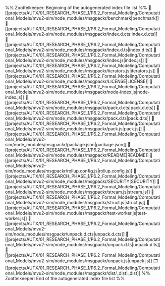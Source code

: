 %% Zoottelkeeper: Beginning of the autogenerated index file list  %%
📄 [[projects/AUTX/01_RESEARCH_PHASE_1/P6.2_Formal_Modeling/Computational_Models/mvu2-sim/node_modules/msgpackr/benchmark|benchmark]]
📄 [[projects/AUTX/01_RESEARCH_PHASE_1/P6.2_Formal_Modeling/Computational_Models/mvu2-sim/node_modules/msgpackr/index.d.cts|index.d.cts]]
📄 [[projects/AUTX/01_RESEARCH_PHASE_1/P6.2_Formal_Modeling/Computational_Models/mvu2-sim/node_modules/msgpackr/index.d.ts|index.d.ts]]
📄 [[projects/AUTX/01_RESEARCH_PHASE_1/P6.2_Formal_Modeling/Computational_Models/mvu2-sim/node_modules/msgpackr/index.js|index.js]]
📄 [[projects/AUTX/01_RESEARCH_PHASE_1/P6.2_Formal_Modeling/Computational_Models/mvu2-sim/node_modules/msgpackr/iterators.js|iterators.js]]
📄 [[projects/AUTX/01_RESEARCH_PHASE_1/P6.2_Formal_Modeling/Computational_Models/mvu2-sim/node_modules/msgpackr/LICENSE|LICENSE]]
📄 [[projects/AUTX/01_RESEARCH_PHASE_1/P6.2_Formal_Modeling/Computational_Models/mvu2-sim/node_modules/msgpackr/node-index.js|node-index.js]]
📄 [[projects/AUTX/01_RESEARCH_PHASE_1/P6.2_Formal_Modeling/Computational_Models/mvu2-sim/node_modules/msgpackr/pack.d.cts|pack.d.cts]]
📄 [[projects/AUTX/01_RESEARCH_PHASE_1/P6.2_Formal_Modeling/Computational_Models/mvu2-sim/node_modules/msgpackr/pack.d.ts|pack.d.ts]]
📄 [[projects/AUTX/01_RESEARCH_PHASE_1/P6.2_Formal_Modeling/Computational_Models/mvu2-sim/node_modules/msgpackr/pack.js|pack.js]]
📄 [[projects/AUTX/01_RESEARCH_PHASE_1/P6.2_Formal_Modeling/Computational_Models/mvu2-sim/node_modules/msgpackr/package.json|package.json]]
📄 [[projects/AUTX/01_RESEARCH_PHASE_1/P6.2_Formal_Modeling/Computational_Models/mvu2-sim/node_modules/msgpackr/README|README]]
📄 [[projects/AUTX/01_RESEARCH_PHASE_1/P6.2_Formal_Modeling/Computational_Models/mvu2-sim/node_modules/msgpackr/rollup.config.js|rollup.config.js]]
📄 [[projects/AUTX/01_RESEARCH_PHASE_1/P6.2_Formal_Modeling/Computational_Models/mvu2-sim/node_modules/msgpackr/SECURITY|SECURITY]]
📄 [[projects/AUTX/01_RESEARCH_PHASE_1/P6.2_Formal_Modeling/Computational_Models/mvu2-sim/node_modules/msgpackr/stream.js|stream.js]]
📄 [[projects/AUTX/01_RESEARCH_PHASE_1/P6.2_Formal_Modeling/Computational_Models/mvu2-sim/node_modules/msgpackr/struct.js|struct.js]]
📄 [[projects/AUTX/01_RESEARCH_PHASE_1/P6.2_Formal_Modeling/Computational_Models/mvu2-sim/node_modules/msgpackr/test-worker.js|test-worker.js]]
📄 [[projects/AUTX/01_RESEARCH_PHASE_1/P6.2_Formal_Modeling/Computational_Models/mvu2-sim/node_modules/msgpackr/unpack.d.cts|unpack.d.cts]]
📄 [[projects/AUTX/01_RESEARCH_PHASE_1/P6.2_Formal_Modeling/Computational_Models/mvu2-sim/node_modules/msgpackr/unpack.d.ts|unpack.d.ts]]
📄 [[projects/AUTX/01_RESEARCH_PHASE_1/P6.2_Formal_Modeling/Computational_Models/mvu2-sim/node_modules/msgpackr/unpack.js|unpack.js]]
🗂️ [[projects/AUTX/01_RESEARCH_PHASE_1/P6.2_Formal_Modeling/Computational_Models/mvu2-sim/node_modules/msgpackr/dist/_dist|_dist]]
%% Zoottelkeeper: End of the autogenerated index file list  %%
